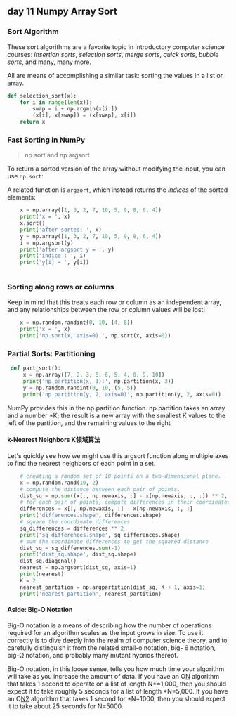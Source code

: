 ## day 11 Numpy Array Sort

### Sort Algorithm

These sort algorithms are a favorite topic in introductory computer science courses:  *insertion sorts*, *selection sorts*, *merge sorts*, *quick sorts*, *bubble sorts*, and many, many more.

All are means of accomplishing a similar task: sorting the values in a list or array.

```python
def selection_sort(x):
    for i in range(len(x)):
        swap = i + np.argmin(x[i:])
        (x[i], x[swap]) = (x[swap], x[i])
    return x
```

### Fast Sorting in NumPy

> np.sort and np.argsort

To return a sorted version of the array without modifying the input, you can use ``np.sort``:

A related function is ``argsort``, which instead returns the *indices* of the sorted elements:

```python
    x = np.array([1, 3, 2, 7, 10, 5, 9, 8, 6, 4])
    print('x = ', x)
    x.sort()
    print('after sorted: ', x)
    y = np.array([1, 3, 2, 7, 10, 5, 9, 8, 6, 4])
    i = np.argsort(y)
    print('after argsort y = ', y)
    print('indice : ', i)
    print('y[i] = ', y[i])
    
```

### Sorting along rows or columns

Keep in mind that this treats each row or column as an independent array, and any relationships between the row or column values will be lost!

```python
    x = np.random.randint(0, 10, (4, 6))
    print('x = ', x)
    print('np.sort(x, axis=0) ', np.sort(x, axis=0))
```

### Partial Sorts: Partitioning

```python
 def part_sort():
     x = np.array([7, 2, 3, 8, 6, 5, 4, 0, 9, 10])
     print('np.partition(x, 3):', np.partition(x, 3))
     y = np.random.randint(0, 10, (5, 5))
     print('np.partition(y, 2, axis=0)', np.partition(y, 2, axis=0))
```

NumPy provides this in the np.partition function. np.partition takes an array and a number *K; the result is a new array with the smallest K values to the left of the partition, and the remaining values to the right

#### k-Nearest Neighbors K领域算法

Let's quickly see how we might use this argsort function along multiple axes to find the nearest neighbors of each point in a set. 

```python
    # creating a random set of 10 points on a two-dimensional plane.
    x = np.random.rand(10, 2)
    # compute the distance between each pair of points.
    dist_sq = np.sum((x[:, np.newaxis, :] - x[np.newaxis, :, :]) ** 2, axis=-1)
    # for each pair of points, compute differences in their coordinates
    differences = x[:, np.newaxis, :] - x[np.newaxis, :, :]
    print('differences.shape', differences.shape)
    # square the coordinate differences
    sq_differences = differences ** 2
    print('sq_differences.shape', sq_differences.shape)
    # sum the coordinate differences to get the squared distance
    dist_sq = sq_differences.sum(-1)
    print('dist_sq.shape', dist_sq.shape)
    dist_sq.diagonal()
    nearest = np.argsort(dist_sq, axis=1)
    print(nearest)
    K = 2
    nearest_partition = np.argpartition(dist_sq, K + 1, axis=1)
    print('nearest_partition', nearest_partition)
```

#### Aside: Big-O Notation

Big-O notation is a means of describing how the number of operations required for an algorithm scales as the input grows in size.
 To use it correctly is to dive deeply into the realm of computer science theory, and to carefully distinguish it from the related small-o notation, big-
θ notation, big-Ω notation, and probably many mutant hybrids thereof. 
 
 Big-O notation, in this loose sense, tells you how much time your algorithm will take as you increase the amount of data. If you have an 
 O[N](read "order N") algorithm that takes 1 second to operate on a list of length N*=1,000, then you should expect it to take roughly 5 seconds for a list of length *N=5,000. If you have an 
 O[N2](read "order N* squared") algorithm that takes 1 second for *N=1000, then you should expect it to take about 25 seconds for N=5000.
  
